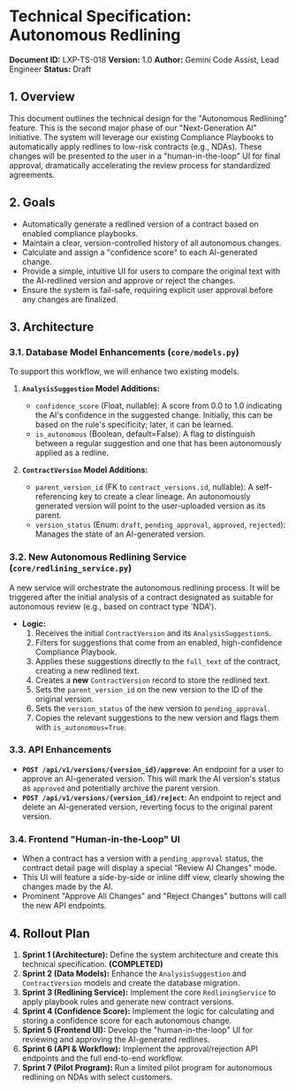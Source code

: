 # Technical Specification: Autonomous Redlining

**Document ID:** LXP-TS-018
**Version:** 1.0
**Author:** Gemini Code Assist, Lead Engineer
**Status:** Draft

## 1. Overview

This document outlines the technical design for the "Autonomous Redlining" feature. This is the second major phase of our "Next-Generation AI" initiative. The system will leverage our existing Compliance Playbooks to automatically apply redlines to low-risk contracts (e.g., NDAs). These changes will be presented to the user in a "human-in-the-loop" UI for final approval, dramatically accelerating the review process for standardized agreements.

## 2. Goals

*   Automatically generate a redlined version of a contract based on enabled compliance playbooks.
*   Maintain a clear, version-controlled history of all autonomous changes.
*   Calculate and assign a "confidence score" to each AI-generated change.
*   Provide a simple, intuitive UI for users to compare the original text with the AI-redlined version and approve or reject the changes.
*   Ensure the system is fail-safe, requiring explicit user approval before any changes are finalized.

## 3. Architecture

### 3.1. Database Model Enhancements (`core/models.py`)

To support this workflow, we will enhance two existing models.

1.  **`AnalysisSuggestion` Model Additions:**
    *   `confidence_score` (Float, nullable): A score from 0.0 to 1.0 indicating the AI's confidence in the suggested change. Initially, this can be based on the rule's specificity; later, it can be learned.
    *   `is_autonomous` (Boolean, default=False): A flag to distinguish between a regular suggestion and one that has been autonomously applied as a redline.

2.  **`ContractVersion` Model Additions:**
    *   `parent_version_id` (FK to `contract_versions.id`, nullable): A self-referencing key to create a clear lineage. An autonomously generated version will point to the user-uploaded version as its parent.
    *   `version_status` (Enum: `draft`, `pending_approval`, `approved`, `rejected`): Manages the state of an AI-generated version.

### 3.2. New Autonomous Redlining Service (`core/redlining_service.py`)

A new service will orchestrate the autonomous redlining process. It will be triggered after the initial analysis of a contract designated as suitable for autonomous review (e.g., based on contract type 'NDA').

*   **Logic:**
    1.  Receives the initial `ContractVersion` and its `AnalysisSuggestion`s.
    2.  Filters for suggestions that come from an enabled, high-confidence Compliance Playbook.
    3.  Applies these suggestions directly to the `full_text` of the contract, creating a new redlined text.
    4.  Creates a **new** `ContractVersion` record to store the redlined text.
    5.  Sets the `parent_version_id` on the new version to the ID of the original version.
    6.  Sets the `version_status` of the new version to `pending_approval`.
    7.  Copies the relevant suggestions to the new version and flags them with `is_autonomous=True`.

### 3.3. API Enhancements

*   **`POST /api/v1/versions/{version_id}/approve`**: An endpoint for a user to approve an AI-generated version. This will mark the AI version's status as `approved` and potentially archive the parent version.
*   **`POST /api/v1/versions/{version_id}/reject`**: An endpoint to reject and delete an AI-generated version, reverting focus to the original parent version.

### 3.4. Frontend "Human-in-the-Loop" UI

*   When a contract has a version with a `pending_approval` status, the contract detail page will display a special "Review AI Changes" mode.
*   This UI will feature a side-by-side or inline diff view, clearly showing the changes made by the AI.
*   Prominent "Approve All Changes" and "Reject Changes" buttons will call the new API endpoints.

## 4. Rollout Plan

1.  **Sprint 1 (Architecture):** Define the system architecture and create this technical specification. **(COMPLETED)**
2.  **Sprint 2 (Data Models):** Enhance the `AnalysisSuggestion` and `ContractVersion` models and create the database migration.
3.  **Sprint 3 (Redlining Service):** Implement the core `RedliningService` to apply playbook rules and generate new contract versions.
4.  **Sprint 4 (Confidence Score):** Implement the logic for calculating and storing a confidence score for each autonomous change.
5.  **Sprint 5 (Frontend UI):** Develop the "human-in-the-loop" UI for reviewing and approving the AI-generated redlines.
6.  **Sprint 6 (API & Workflow):** Implement the approval/rejection API endpoints and the full end-to-end workflow.
7.  **Sprint 7 (Pilot Program):** Run a limited pilot program for autonomous redlining on NDAs with select customers.